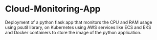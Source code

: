 # Cloud-Monitoring-App
Deployment of a python flask app that monitors the CPU and RAM usage using psutil library, on Kubernetes using AWS services like ECS and EKS and Docker containers to store the image of the python application.
